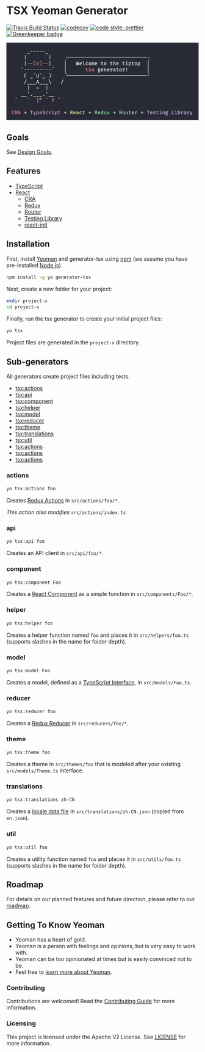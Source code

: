 # TSX Yeoman Generator

[![Travis Build Status](https://img.shields.io/travis/adobe/generator-tsx.svg?branch=master)](https://travis-ci.org/adobe/generator-tsx)
[![codecov](https://codecov.io/gh/adobe/generator-tsx/branch/master/graph/badge.svg)](https://codecov.io/gh/adobe/generator-tsx)
[![code style: prettier](https://img.shields.io/badge/code_style-prettier-ff69b4.svg)](https://github.com/prettier/prettier) [![Greenkeeper badge](https://badges.greenkeeper.io/adobe/generator-tsx.svg)](https://greenkeeper.io/)

![screenshot](screenshot.png)

## Goals

See [Design Goals](https://github.com/adobe/generator-tsx/wiki/Design-Goals).

## Features

-  [TypeScript](http://www.typescriptlang.org/)
-  [React](https://reactjs.org/)
   -  [CRA](https://facebook.github.io/create-react-app/)
   -  [Redux](https://react-redux.js.org/)
   -  [Router](https://github.com/ReactTraining/react-router)
   -  [Testing Library](https://github.com/testing-library/react-testing-library#react-testing-library)
   -  [react-intl](https://github.com/formatjs/react-intl)

## Installation

First, install [Yeoman](http://yeoman.io) and generator-tsx using
[npm](https://www.npmjs.com/) (we assume you have pre-installed
[Node.js](https://nodejs.org/)).

```bash
npm install -g yo generator-tsx
```

Next, create a new folder for your project:

```bash
mkdir project-x
cd project-x
```

Finally, run the tsx generator to create your initial project files:

```bash
yo tsx
```

Project files are generated in the `project-x` directory.

## Sub-generators

All generators create project files including tests.

-  [tsx:actions](#actions)
-  [tsx:api](#api)
-  [tsx:component](#component)
-  [tsx:helper](#helper)
-  [tsx:model](#model)
-  [tsx:reducer](#reducer)
-  [tsx:theme](#theme)
-  [tsx:translations](#translations)
-  [tsx:util](#util)
-  [tsx:actions](#actions)
-  [tsx:actions](#actions)
-  [tsx:actions](#actions)

### actions

```bash
yo tsx:actions foo
```

Creates [Redux Actions](https://redux.js.org/basics/actions) in
`src/actions/foo/*`.

_This action also modifies `src/actions/index.ts`._

### api

```bash
yo tsx:api foo
```

Creates an API client in `src/api/foo/*`.

### component

```bash
yo tsx:component Foo
```

Creates a [React Component](https://reactjs.org/docs/components-and-props.html)
as a simple function in `src/components/Foo/*`.

### helper

```bash
yo tsx:helper foo
```

Creates a helper function named `foo` and places it in `src/helpers/foo.ts`
(supports slashes in the name for folder depth).

### model

```bash
yo tsx:model Foo
```

Creates a model, defined as a
[TypeScript Interface](http://www.typescriptlang.org/docs/handbook/interfaces.html),
in `src/models/Foo.ts`.

### reducer

```bash
yo tsx:reducer foo
```

Creates a [Redux Reducer](https://redux.js.org/basics/reducers) in
`src/reducers/foo/*`.

### theme

```bash
yo tsx:theme foo
```

Creates a theme in `src/themes/foo` that is modeled after your existing
`src/models/Theme.ts` interface.

### translations

```bash
yo tsx:translations zh-CN
```

Creates a
[locale data file](https://github.com/formatjs/react-intl/wiki#loading-locale-data)
in `src/translations/zh-CN.json` (copied from `en.json`).

### util

```bash
yo tsx:util foo
```

Creates a utility function named `foo` and places it in `src/utils/foo.ts`
(supports slashes in the name for folder depth).

## Roadmap

For details on our planned features and future direction, please refer to our
[roadmap](https://github.com/adobe/generator-tsx/wiki/Roadmap).

## Getting To Know Yeoman

-  Yeoman has a heart of gold.
-  Yeoman is a person with feelings and opinions, but is very easy to work with.
-  Yeoman can be too opinionated at times but is easily convinced not to be.
-  Feel free to [learn more about Yeoman](http://yeoman.io/).

### Contributing

Contributions are welcomed! Read the
[Contributing Guide](.github/CONTRIBUTING.md) for more information.

### Licensing

This project is licensed under the Apache V2 License. See [LICENSE](LICENSE) for
more information.
